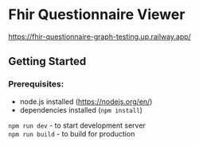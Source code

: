 # Fhir Questionnaire Viewer
https://fhir-questionnaire-graph-testing.up.railway.app/

## Getting Started

### Prerequisites:

- node.js installed (https://nodejs.org/en/)
- dependencies installed (`npm install`)

`npm run dev` - to start development server  
`npm run build` - to build for production
